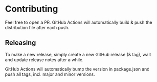 # Contributing

Feel free to open a PR. GitHub Actions will automatically build & push the distribution file after each push.

## Releasing

To make a new release, simply create a new GitHub release (& tag), wait and update release notes after a while.

GitHub Actions will automatically bump the version in package.json and push all tags, incl. major and minor versions.
